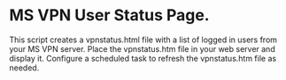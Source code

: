 # MS VPN User Status Page.

This script creates a vpnstatus.html file with a list of logged in users from your MS VPN server.
Place the vpnstatus.htm file in your web server and display it. Configure a scheduled task to refresh the vpnstatus.htm file as needed.
